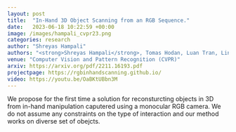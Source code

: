 ```yaml
---
layout: post
title:  "In-Hand 3D Object Scanning from an RGB Sequence."
date:   2023-06-18 10:22:59 +00:00
image: /images/hampali_cvpr23.png
categories: research
author: "Shreyas Hampali"
authors: "<strong>Shreyas Hampali</strong>, Tomas Hodan, Luan Tran, Lingni Ma, Cem Keskin, Vincent Lepetit"
venue: "Computer Vision and Pattern Recognition (CVPR)"
arxiv: https://arxiv.org/pdf/2211.16193.pdf
projectpage: https://rgbinhandscanning.github.io/
video: https://youtu.be/OaBKtUBbn3M
---
```

We propose for the first time a solution for reconsturcting objects in 3D from in-hand manipulation caputered using a monocular RGB camera. We do not assume any constraints on the type of interaction and our method works on diverse set of obejcts.
